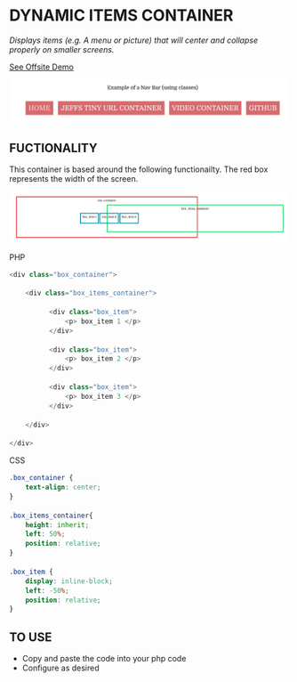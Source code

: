 # DYNAMIC ITEMS CONTAINER

_Displays items (e.g. A menu or picture) that will center and collapse properly on
smaller screens._

[See Offsite Demo](http://www.jeffdecola.com/my-php-containers/index.php?page=dynamic_items_container)

![IMAGE - dynamic_items_container - IMAGE](../docs/pics/dynamic_items_container.jpg)

## FUCTIONALITY

This container is based around the following functionailty.
The red box represents the width of the screen.

![IMAGE - dynamic_items_container - IMAGE](../docs/pics/dynamic_items_container_wireimage.jpg)

PHP

```php
<div class="box_container">

    <div class="box_items_container">

          <div class="box_item">
              <p> box_item 1 </p>
          </div>

          <div class="box_item">
              <p> box_item 2 </p>
          </div>

          <div class="box_item">
              <p> box_item 3 </p>
          </div>

    </div>

</div>
```

CSS

```css
.box_container {
    text-align: center;
}

.box_items_container{
    height: inherit;
    left: 50%;
    position: relative;
}

.box_item {
    display: inline-block;
    left: -50%;
    position: relative;
}
```

## TO USE

* Copy and paste the code into your php code
* Configure as desired
